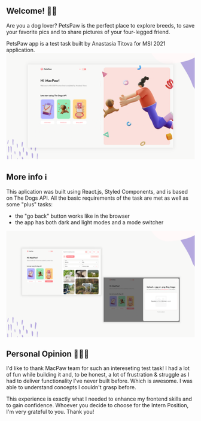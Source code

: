 ## Welcome! 👋🏼
Are you a dog lover? PetsPaw is the perfect place to explore breeds, to save your favorite pics and to share pictures of your four-legged friend.

PetsPaw app is a test task built by Anastasia Titova for MSI 2021 application.
![App preview for the PetsPaw test task built by Anastasia](./src/images/app-home.png)

## More info ℹ️
This aplication was built using React.js, Styled Components, and is based on The Dogs API. All the basic requirements of the task are met as well as some "plus" tasks:
- the "go back" button works like in the browser
- the app has both dark and light modes and a mode switcher

![App preview for the PetsPaw test task built by Anastasia](./src/images/app.png)

## Personal Opinion 🙋🏼‍♀️
I'd like to thank MacPaw team for such an intereseting test task! I had a lot of fun while building it and, to be honest, a lot of frustration & struggle as I had to deliver functionality I've never built before. Which is awesome. I was able to understand concepts I couldn't grasp before.

This experience is exactly what I needed to enhance my frontend skills and to gain confidence. Whoever you decide to choose for the Intern Position, I'm very grateful to you. Thank you!

<!-- ## Available Scripts

In the project directory, you can run:

### `npm start`

Runs the app in the development mode.\
Open [http://localhost:3000](http://localhost:3000) to view it in the browser.

The page will reload if you make edits.\
You will also see any lint errors in the console.

### `npm test`

Launches the test runner in the interactive watch mode.\
See the section about [running tests](https://facebook.github.io/create-react-app/docs/running-tests) for more information.

### `npm build`

Builds the app for production to the `build` folder.\
It correctly bundles React in production mode and optimizes the build for the best performance.

The build is minified and the filenames include the hashes.\
Your app is ready to be deployed!

See the section about [deployment](https://facebook.github.io/create-react-app/docs/deployment) for more information.

 -->
